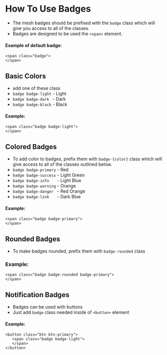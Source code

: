 # How To Use Badges
- The mesh badges should be prefixed with the ``` badge ``` class which will give you access to all of the classes.
- Badges are designed to be used the ``` <span> ``` element.
#### Example of default badge:
```
<span class="badge">
</span>
```

## Basic Colors
 - add one of these class
 - ``` badge badge-light ``` - Light
 - ``` badge badge-dark  ``` - Dark
 - ``` badge badge-black ``` - Black
 #### Example:
 ```
 <span class="badge badge-light">
 </span>
 ```

 ## Colored Badges
 - To add color to badges, prefix them with ``` badge-{color} ``` class which will give access to all of the classes outlined below.
 - ``` badge badge-primary ``` - Red
 - ``` badge badge-success ``` - Light Green
 - ``` badge badge-info    ``` - Light Blue
 - ``` badge badge-warning ``` - Orange
 - ``` badge badge-danger  ``` - Red Orange
 - ``` badge badge-link    ``` - Dark Blue
 #### Example:
 ```
 <span class="badge badge-primary">
 </span>
 ```

 ## Rounded Badges
 - To make badges rounded, prefix them with ``` badge-rounded ``` class 
 ### Example: 
 ```
 <span class="badge badge-rounded badge-primary">
 </span>
 ```

 ## Notification Badges
 - Badges can be used with buttons
 - Just add ``` badge ``` class needed inside of ``` <button> ``` element
 #### Example:
 ```
 <button class="btn btn-primary">
    <span class="badge badge-light">
    </span>
 </button>
 ```